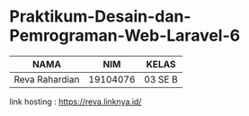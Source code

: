 # Praktikum-Desain-dan-Pemrograman-Web-Laravel-6

| NAMA | NIM | KELAS
|--|--|--|
| Reva Rahardian  | 19104076 | 03 SE B



link hosting : https://reva.linknya.id/
